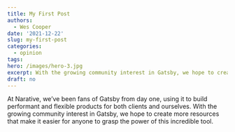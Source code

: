 ```yaml
---
title: My First Post
authors: 
  - Wes Cooper
date: '2021-12-22'
slug: my-first-post
categories:
  - opinion
tags: 
hero: /images/hero-3.jpg
excerpt: With the growing community interest in Gatsby, we hope to create more resources that make it easier for anyone to grasp the power of this incredible tool.
draft: no
---
```


At Narative, we’ve been fans of Gatsby from day one, using it to build performant and flexible products for both clients and ourselves. With the growing community interest in Gatsby, we hope to create more resources that make it easier for anyone to grasp the power of this incredible tool.